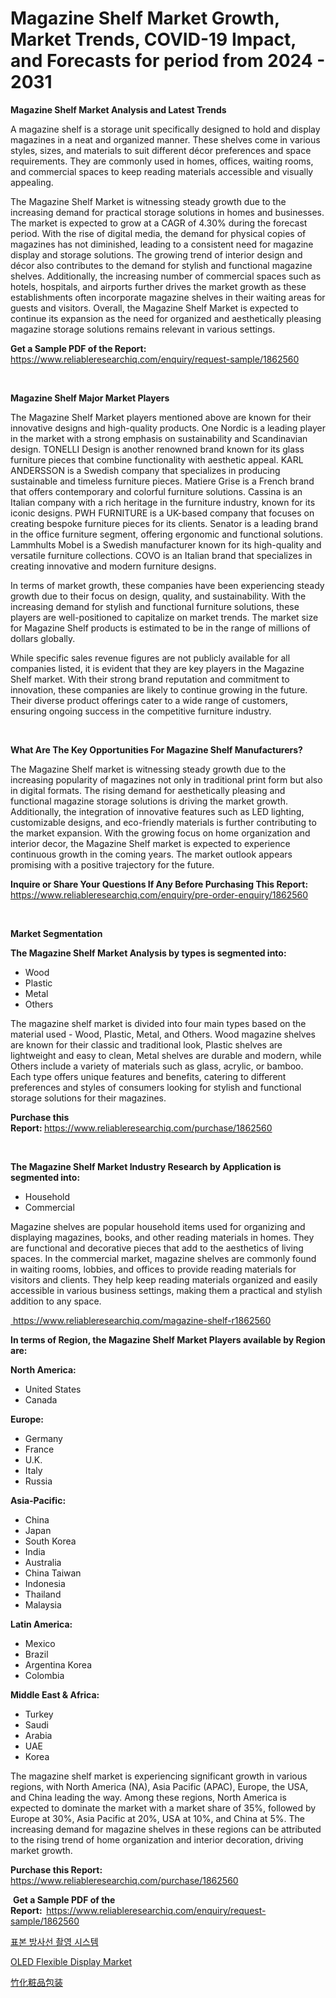 <p><h1>Magazine Shelf Market Growth, Market Trends, COVID-19 Impact, and Forecasts for period from 2024 - 2031</h1></p><p><strong>Magazine Shelf Market Analysis and Latest Trends</strong></p>
<p><p>A magazine shelf is a storage unit specifically designed to hold and display magazines in a neat and organized manner. These shelves come in various styles, sizes, and materials to suit different décor preferences and space requirements. They are commonly used in homes, offices, waiting rooms, and commercial spaces to keep reading materials accessible and visually appealing.</p><p>The Magazine Shelf Market is witnessing steady growth due to the increasing demand for practical storage solutions in homes and businesses. The market is expected to grow at a CAGR of 4.30% during the forecast period. With the rise of digital media, the demand for physical copies of magazines has not diminished, leading to a consistent need for magazine display and storage solutions. The growing trend of interior design and décor also contributes to the demand for stylish and functional magazine shelves. Additionally, the increasing number of commercial spaces such as hotels, hospitals, and airports further drives the market growth as these establishments often incorporate magazine shelves in their waiting areas for guests and visitors. Overall, the Magazine Shelf Market is expected to continue its expansion as the need for organized and aesthetically pleasing magazine storage solutions remains relevant in various settings.</p></p>
<p><strong>Get a Sample PDF of the Report:&nbsp;</strong> <a href="https://www.reliableresearchiq.com/enquiry/request-sample/1862560">https://www.reliableresearchiq.com/enquiry/request-sample/1862560</a></p>
<p>&nbsp;</p>
<p><strong>Magazine Shelf Major Market Players</strong></p>
<p><p>The Magazine Shelf Market players mentioned above are known for their innovative designs and high-quality products. One Nordic is a leading player in the market with a strong emphasis on sustainability and Scandinavian design. TONELLI Design is another renowned brand known for its glass furniture pieces that combine functionality with aesthetic appeal. KARL ANDERSSON is a Swedish company that specializes in producing sustainable and timeless furniture pieces. Matiere Grise is a French brand that offers contemporary and colorful furniture solutions. Cassina is an Italian company with a rich heritage in the furniture industry, known for its iconic designs. PWH FURNITURE is a UK-based company that focuses on creating bespoke furniture pieces for its clients. Senator is a leading brand in the office furniture segment, offering ergonomic and functional solutions. Lammhults Mobel is a Swedish manufacturer known for its high-quality and versatile furniture collections. COVO is an Italian brand that specializes in creating innovative and modern furniture designs.</p><p>In terms of market growth, these companies have been experiencing steady growth due to their focus on design, quality, and sustainability. With the increasing demand for stylish and functional furniture solutions, these players are well-positioned to capitalize on market trends. The market size for Magazine Shelf products is estimated to be in the range of millions of dollars globally.</p><p>While specific sales revenue figures are not publicly available for all companies listed, it is evident that they are key players in the Magazine Shelf market. With their strong brand reputation and commitment to innovation, these companies are likely to continue growing in the future. Their diverse product offerings cater to a wide range of customers, ensuring ongoing success in the competitive furniture industry.</p></p>
<p>&nbsp;</p>
<p><strong>What Are The Key Opportunities For Magazine Shelf Manufacturers?</strong></p>
<p><p>The Magazine Shelf market is witnessing steady growth due to the increasing popularity of magazines not only in traditional print form but also in digital formats. The rising demand for aesthetically pleasing and functional magazine storage solutions is driving the market growth. Additionally, the integration of innovative features such as LED lighting, customizable designs, and eco-friendly materials is further contributing to the market expansion. With the growing focus on home organization and interior decor, the Magazine Shelf market is expected to experience continuous growth in the coming years. The market outlook appears promising with a positive trajectory for the future.</p></p>
<p><strong>Inquire or Share Your Questions If Any Before Purchasing This Report:</strong> <a href="https://www.reliableresearchiq.com/enquiry/pre-order-enquiry/1862560">https://www.reliableresearchiq.com/enquiry/pre-order-enquiry/1862560</a></p>
<p>&nbsp;</p>
<p><strong>Market Segmentation</strong></p>
<p><strong>The Magazine Shelf Market Analysis by types is segmented into:</strong></p>
<p><ul><li>Wood</li><li>Plastic</li><li>Metal</li><li>Others</li></ul></p>
<p><p>The magazine shelf market is divided into four main types based on the material used - Wood, Plastic, Metal, and Others. Wood magazine shelves are known for their classic and traditional look, Plastic shelves are lightweight and easy to clean, Metal shelves are durable and modern, while Others include a variety of materials such as glass, acrylic, or bamboo. Each type offers unique features and benefits, catering to different preferences and styles of consumers looking for stylish and functional storage solutions for their magazines.</p></p>
<p><strong>Purchase this Report:&nbsp;</strong><a href="https://www.reliableresearchiq.com/purchase/1862560">https://www.reliableresearchiq.com/purchase/1862560</a></p>
<p>&nbsp;</p>
<p><strong>The Magazine Shelf Market Industry Research by Application is segmented into:</strong></p>
<p><ul><li>Household</li><li>Commercial</li></ul></p>
<p><p>Magazine shelves are popular household items used for organizing and displaying magazines, books, and other reading materials in homes. They are functional and decorative pieces that add to the aesthetics of living spaces. In the commercial market, magazine shelves are commonly found in waiting rooms, lobbies, and offices to provide reading materials for visitors and clients. They help keep reading materials organized and easily accessible in various business settings, making them a practical and stylish addition to any space.</p></p>
<p><a href="https://www.reliableresearchiq.com/magazine-shelf-r1862560">&nbsp;https://www.reliableresearchiq.com/magazine-shelf-r1862560</a></p>
<p><strong>In terms of Region, the Magazine Shelf Market Players available by Region are:</strong></p>
<p>
    <p> <strong> North America: </strong>
        <ul>
            <li>United States</li>
            <li>Canada</li>
        </ul>
        </p> 
    <p> <strong> Europe: </strong>
        <ul>
            <li>Germany</li>
            <li>France</li>
            <li>U.K.</li>
            <li>Italy</li>
            <li>Russia</li>
        </ul>
        </p> 
    <p> <strong> Asia-Pacific: </strong>
        <ul>
            <li>China</li>
            <li>Japan</li>
            <li>South Korea</li>
            <li>India</li>
            <li>Australia</li>
            <li>China Taiwan</li>
            <li>Indonesia</li>
            <li>Thailand</li>
            <li>Malaysia</li>
        </ul>
        </p> 
    <p> <strong> Latin America: </strong>
        <ul>
            <li>Mexico</li>
            <li>Brazil</li>
            <li>Argentina Korea</li>
            <li>Colombia</li>
        </ul>
        </p> 
    <p> <strong> Middle East & Africa: </strong>
        <ul>
            <li>Turkey</li>
            <li>Saudi</li>
            <li>Arabia</li>
            <li>UAE</li>
            <li>Korea</li>
        </ul>
    </p>
    </p>
<p><p>The magazine shelf market is experiencing significant growth in various regions, with North America (NA), Asia Pacific (APAC), Europe, the USA, and China leading the way. Among these regions, North America is expected to dominate the market with a market share of 35%, followed by Europe at 30%, Asia Pacific at 20%, USA at 10%, and China at 5%. The increasing demand for magazine shelves in these regions can be attributed to the rising trend of home organization and interior decoration, driving market growth.</p></p>
<p><strong>Purchase this Report: </strong><a href="https://www.reliableresearchiq.com/purchase/1862560">https://www.reliableresearchiq.com/purchase/1862560</a></p>
<p>&nbsp;<strong>Get a Sample PDF of the Report:&nbsp;&nbsp;</strong><a href="https://www.reliableresearchiq.com/enquiry/request-sample/1862560">https://www.reliableresearchiq.com/enquiry/request-sample/1862560</a></p>
<p><strong></strong></p>
<p><p><a href="https://github.com/hxzi07639916/Market-Research-Report-List-3/blob/main/840152644082.md">표본 방사선 촬영 시스템</a></p><p><a href="https://github.com/joannesouthgate/Market-Research-Report-List-4/blob/main/oled-flexible-display-market.md">OLED Flexible Display Market</a></p><p><a href="https://github.com/ihabdkwlxs948/Market-Research-Report-List-3/blob/main/770833133979.md">竹化粧品包装</a></p></p>